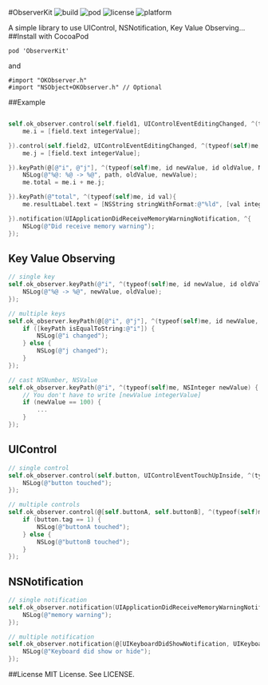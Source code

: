 #ObserverKit ![build](https://travis-ci.org/pompopo/ObserverKit.svg?branch=master) ![pod](http://img.shields.io/cocoapods/v/ObserverKit.svg) ![license](http://img.shields.io/cocoapods/l/ObserverKit.svg) ![platform](http://img.shields.io/cocoapods/p/ObserverKit.svg)

A simple library to use UIControl, NSNotification, Key Value Observing...
##Install
with CocoaPod
```
pod 'ObserverKit'

```
and
```
#import "OKObserver.h"
#import "NSObject+OKObserver.h" // Optional
```

##Example
```objectivec

self.ok_observer.control(self.field1, UIControlEventEditingChanged, ^(typeof (self) me, UITextField *field) {
    me.i = [field.text integerValue];

}).control(self.field2, UIControlEventEditingChanged, ^(typeof(self)me, UITextField *field) {
    me.j = [field.text integerValue];

}).keyPath(@[@"i", @"j"], ^(typeof(self)me, id newValue, id oldValue, NSString *path) {
    NSLog(@"%@: %@ -> %@", path, oldValue, newValue);
    me.total = me.i + me.j;

}).keyPath(@"total", ^(typeof(self)me, id val){
    me.resultLabel.text = [NSString stringWithFormat:@"%ld", [val integerValue]];

}).notification(UIApplicationDidReceiveMemoryWarningNotification, ^{
    NSLog(@"Did receive memory warning");
});
```
## Key Value Observing
```objectivec
// single key
self.ok_observer.keyPath(@"i", ^(typeof(self)me, id newValue, id oldValue) {
    NSLog(@"%@ -> %@", newValue, oldValue);
});

// multiple keys
self.ok_observer.keyPath(@[@"i", @"j"], ^(typeof(self)me, id newValue, id oldValue, NSString *keyPath) {
    if ([keyPath isEqualToString:@"i"]) {
        NSLog(@"i changed");
    } else {
        NSLog(@"j changed");
    }
});

// cast NSNumber, NSValue
self.ok_observer.keyPath(@"i", ^(typeof(self)me, NSInteger newValue) {
    // You don't have to write [newValue integerValue]
    if (newValue == 100) {
        ...
    }
});
```
## UIControl
```objectivec
// single control
self.ok_observer.control(self.button, UIControlEventTouchUpInside, ^(typeof(self)me, UIButton *button, UIEvent *event) {
    NSLog(@"button touched");
});

// multiple controls
self.ok_observer.control(@[self.buttonA, self.buttonB], ^(typeof(self)me, UIButton *button) {
    if (button.tag == 1) {
        NSLog(@"buttonA touched");
    } else {
        NSLog(@"buttonB touched");
    }
});
```

## NSNotification
```objectivec
// single notification
self.ok_observer.notification(UIApplicationDidReceiveMemoryWarningNotification, ^(id me, NSNotification *notification) {
    NSLog(@"memory warning");
});

// multiple notification
self.ok_observer.notification(@[UIKeyboardDidShowNotification, UIKeyboardDidHideNotification], ^{
    NSLog(@"Keyboard did show or hide");
});
```
##License
MIT License. See LICENSE.
